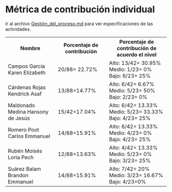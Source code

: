 # ﻿Métrica de contribución individual 

 Ir al archivo <a href="https://github.com/KarenCampos842/Equipo-4/blob/Segunda-Entrega/Gestion_del_Proceso.md#sprint-backlog">Gestión_del_proceso.md</a> para ver especificaciones de las actividades.
 

<table align=center>  
   <tr>  
      <th>Nombre</th>  
      <th>Porcentaje de contribución</th> 
      <th>Porcentaje de contribución de acuerdo el nivel</th>  
   </tr> 
    <tr>  
      <td>Campos García Karen Elizabeth</td>  
       <td> 20/88= 22.72%</td> 
       <td> Alto: 13/42= 30.95%<br>Medio: 1/23= 0%<br>Bajo: 6/23= 25%</td>  
   </tr> 
   <tr>  
      <td>Cárdenas Rojas Kendrick Asaf</td>  
       <td>13/88=14.77%</td>
       <td> Alto: 6/42= 6.67%<br>Medio: 5/23= 50%<br>Bajo: 2/23= 0%</td>    
   </tr> 
    <tr>  
      <td>Maldonado Medina Hansony de Jesús</td>  
      <td>15/42=17.04%</td>
      <td> Alto: 6/42= 13.33%<br>Medio: 5/23= 33.33%<br>Bajo: 4/23= 25%</td>    
   </tr> 
    <tr>  
      <td>Romero Poot Carlos Emmanuel</td>  
       <td>14/88=15.91%</td>
      <td> Alto: 6/42= 13.33%<br>Medio: 4/23= 0%<br>Bajo: 4/23= 25%</td> 
   </tr> 
     <tr>  
      <td>Rubén Moisés Loria Pech</td>  
        <td>12/88=13.63%</td>
        <td> Alto: 4/42= 13.33%<br>Medio: 5/23= 0%<br>Bajo: 3/23= 25%</td>    
   </tr> 
    <tr>  
      <td>Suárez Balam Brandon Emmanuel</td> 
      <td>14/88=15.91%</td>
       <td> Alto: 7/42= 20%<br>Medio: 3/23= 16.67%<br>Bajo: 4/23=0%</td>       
   </tr> 
 </table>

<!--stackedit_data:
eyJoaXN0b3J5IjpbNjM0NjAwNjAxLDE0Nzc1OTIxMzcsLTExMD
k2MjQyMTcsNjY5NjE2ODU4LC02NDg4NjIzNywxMTA4MzM0NzUx
LDE5MDc2MTE4NDUsLTcxMzkzMzkzM119
-->